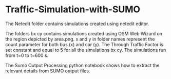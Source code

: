 # Traffic-Simulation-with-SUMO

The Netedit folder contains simulations created using netedit editor.

The folders bx cy contains simulations created using OSM Web Wizard on the region depicted by area.png.
x and y in folder names represent the count parameter for both bus (x) and car (y).
The Through Traffic Factor is set constant and equal to 5 for all the simulations bx cy.
The simulations run from t=0 to t=600 s.

The Sumo Output Processing python notebook shows how to extract the relevant details from SUMO output files.
